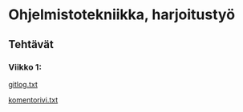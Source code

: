 # Ohjelmistotekniikka, harjoitustyö

## Tehtävät

### Viikko 1:

[gitlog.txt](https://github.com/tommise/ot-harjoitustyo/blob/master/laskarit/gitlog.txt)

[komentorivi.txt](https://github.com/tommise/ot-harjoitustyo/blob/master/laskarit/komentorivi.txt) 
